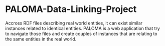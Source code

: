 # PALOMA-Data-Linking-Project
Accross RDF files describing real world entities, it can exist similar instances related to identical entities. PALOMA is a web application that try to navigate those files and create couples of instances that are relating to the same entities in the real world.

